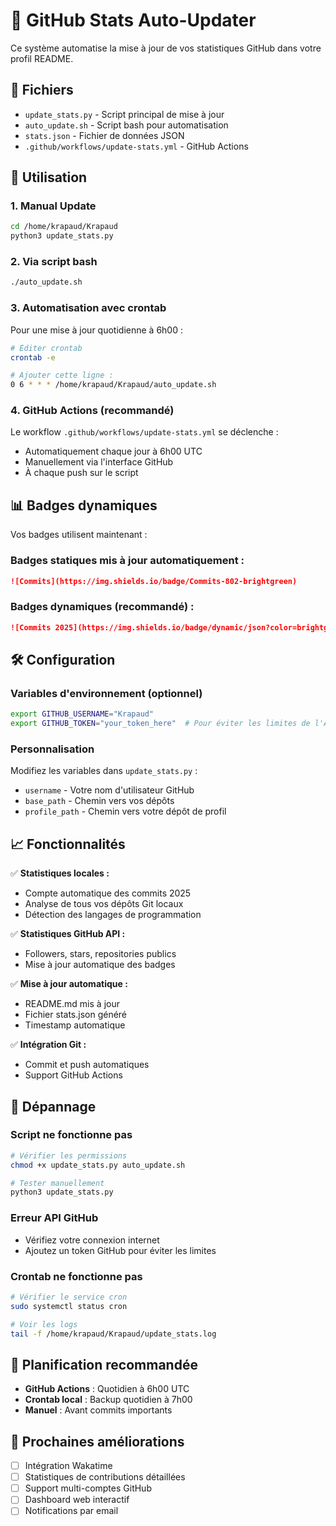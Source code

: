 # 🔄 GitHub Stats Auto-Updater

Ce système automatise la mise à jour de vos statistiques GitHub dans votre profil README.

## 📁 Fichiers

- `update_stats.py` - Script principal de mise à jour
- `auto_update.sh` - Script bash pour automatisation
- `stats.json` - Fichier de données JSON
- `.github/workflows/update-stats.yml` - GitHub Actions

## 🚀 Utilisation

### 1. Manual Update
```bash
cd /home/krapaud/Krapaud
python3 update_stats.py
```

### 2. Via script bash
```bash
./auto_update.sh
```

### 3. Automatisation avec crontab
Pour une mise à jour quotidienne à 6h00 :
```bash
# Éditer crontab
crontab -e

# Ajouter cette ligne :
0 6 * * * /home/krapaud/Krapaud/auto_update.sh
```

### 4. GitHub Actions (recommandé)
Le workflow `.github/workflows/update-stats.yml` se déclenche :
- Automatiquement chaque jour à 6h00 UTC
- Manuellement via l'interface GitHub
- À chaque push sur le script

## 📊 Badges dynamiques

Vos badges utilisent maintenant :

### Badges statiques mis à jour automatiquement :
```markdown
![Commits](https://img.shields.io/badge/Commits-802-brightgreen)
```

### Badges dynamiques (recommandé) :
```markdown
![Commits 2025](https://img.shields.io/badge/dynamic/json?color=brightgreen&label=Commits%202025&query=commits_2025&url=https://raw.githubusercontent.com/Krapaud/Krapaud/main/stats.json)
```

## 🛠️ Configuration

### Variables d'environnement (optionnel)
```bash
export GITHUB_USERNAME="Krapaud"
export GITHUB_TOKEN="your_token_here"  # Pour éviter les limites de l'API
```

### Personnalisation
Modifiez les variables dans `update_stats.py` :
- `username` - Votre nom d'utilisateur GitHub
- `base_path` - Chemin vers vos dépôts
- `profile_path` - Chemin vers votre dépôt de profil

## 📈 Fonctionnalités

✅ **Statistiques locales :**
- Compte automatique des commits 2025
- Analyse de tous vos dépôts Git locaux
- Détection des langages de programmation

✅ **Statistiques GitHub API :**
- Followers, stars, repositories publics
- Mise à jour automatique des badges

✅ **Mise à jour automatique :**
- README.md mis à jour
- Fichier stats.json généré
- Timestamp automatique

✅ **Intégration Git :**
- Commit et push automatiques
- Support GitHub Actions

## 🔧 Dépannage

### Script ne fonctionne pas
```bash
# Vérifier les permissions
chmod +x update_stats.py auto_update.sh

# Tester manuellement
python3 update_stats.py
```

### Erreur API GitHub
- Vérifiez votre connexion internet
- Ajoutez un token GitHub pour éviter les limites

### Crontab ne fonctionne pas
```bash
# Vérifier le service cron
sudo systemctl status cron

# Voir les logs
tail -f /home/krapaud/Krapaud/update_stats.log
```

## 📅 Planification recommandée

- **GitHub Actions** : Quotidien à 6h00 UTC
- **Crontab local** : Backup quotidien à 7h00
- **Manuel** : Avant commits importants

## 🎯 Prochaines améliorations

- [ ] Intégration Wakatime
- [ ] Statistiques de contributions détaillées
- [ ] Support multi-comptes GitHub
- [ ] Dashboard web interactif
- [ ] Notifications par email
